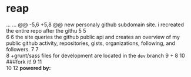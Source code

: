 reap
====

...	...	@@ -5,6 +5,8 @@ new personaly github subdomain site. i recreated the entire repo after the githu
5	5	 
6	6	 the site queries the github public api and creates an overview of my public github activity, repositories, gists, organizations, following, and followers.
7	7	 
8	+grunt/sass files for development are located in the `dev` branch
9	+
8	10	 ###fork it!
9	11	 
10	12	 __powered by:__
